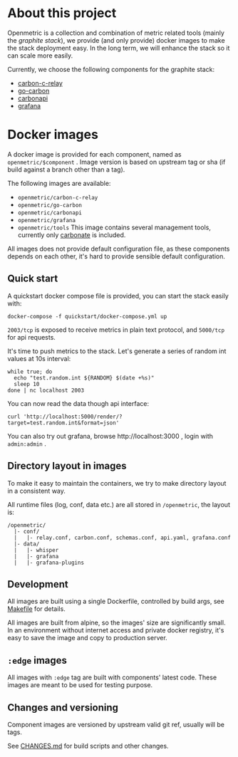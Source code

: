 # About this project

Openmetric is a collection and combination of metric related tools (mainly the *graphite stack*),
we provide (and only provide) docker images to make the stack deployment easy.
In the long term, we will enhance the stack so it can scale more easily.

Currently, we choose the following components for the graphite stack:

* [carbon-c-relay](https://github.com/grobian/carbon-c-relay)
* [go-carbon](https://github.com/lomik/go-carbon)
* [carbonapi](https://github.com/go-graphite/carbonapi)
* [grafana](https://github.com/grafana/grafana)

# Docker images

A docker image is provided for each component, named as `openmetric/$component` .
Image version is based on upstream tag or sha (if build against a branch other than a tag).

The following images are available:

* `openmetric/carbon-c-relay`
* `openmetric/go-carbon`
* `openmetric/carbonapi`
* `openmetric/grafana`
* `openmetric/tools` This image contains several management tools, currently only
  [carbonate](https://github.com/graphite-project/carbonate) is included.

All images does not provide default configuration file, as these components depends on each other,
it's hard to provide sensible default configuration.

## Quick start

A quickstart docker compose file is provided, you can start the stack easily with:

```
docker-compose -f quickstart/docker-compose.yml up
```

`2003/tcp` is exposed to receive metrics in plain text protocol, and `5000/tcp` for api requests.

It's time to push metrics to the stack. Let's generate a series of random int values at 10s interval:

```
while true; do
  echo "test.random.int ${RANDOM} $(date +%s)"
  sleep 10
done | nc localhost 2003
```

You can now read the data though api interface:

```
curl 'http://localhost:5000/render/?target=test.random.int&format=json'
```

You can also try out grafana, browse http://localhost:3000 , login with `admin:admin` .

## Directory layout in images

To make it easy to maintain the containers, we try to make directory layout in a consistent way.

All runtime files (log, conf, data etc.) are all stored in ``/openmetric``, the layout is:

```
/openmetric/
  |- conf/
  |   |- relay.conf, carbon.conf, schemas.conf, api.yaml, grafana.conf
  |- data/
  |   |- whisper
  |   |- grafana
  |   |- grafana-plugins
```

## Development

All images are built using a single Dockerfile, controlled by build args,
see [Makefile](https://github.com/openmetric/openmetric/blob/master/Makefile) for details.

All images are built from alpine, so the images' size are significantly small.
In an environment without internet access and private docker registry, it's easy to save the image
and copy to production server.

## `:edge` images

All images with `:edge` tag are built with components' latest code. These images are meant to be used for testing purpose.

## Changes and versioning

Component images are versioned by upstream valid git ref, usually will be tags.

See [CHANGES.md](https://github.com/openmetric/openmetric/blob/master/CHANGES.md) for build scripts and other changes.
